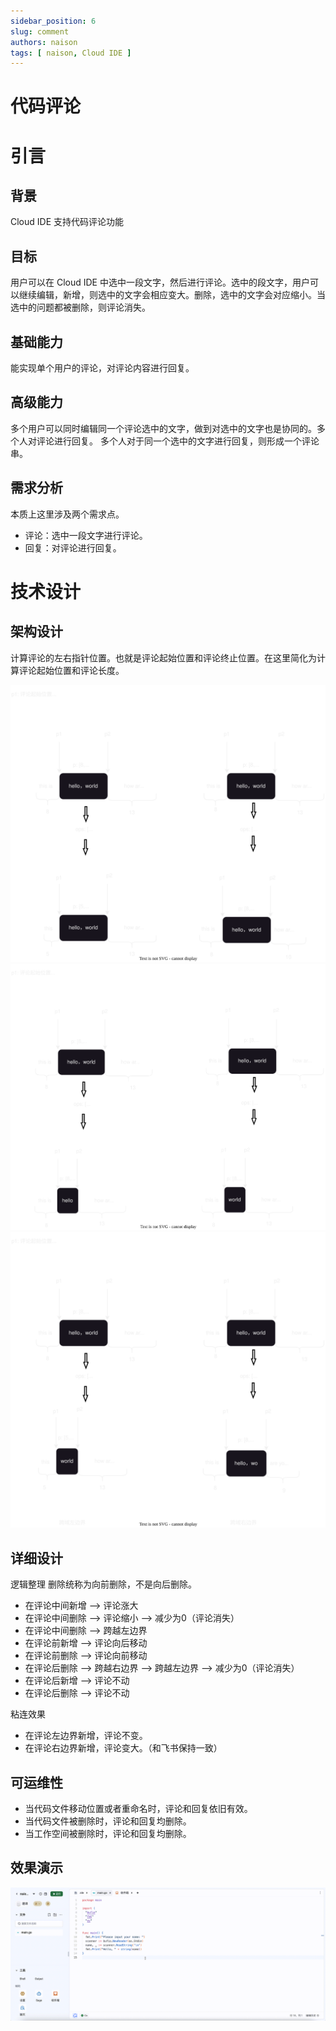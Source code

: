 ```yaml
---
sidebar_position: 6
slug: comment
authors: naison
tags: [ naison, Cloud IDE ]
---
```


# 代码评论

# 引言

## 背景

Cloud IDE 支持代码评论功能

## 目标

用户可以在 Cloud IDE 中选中一段文字，然后进行评论。选中的段文字，用户可以继续编辑，新增，则选中的文字会相应变大。删除，选中的文字会对应缩小。当选中的问题都被删除，则评论消失。

## 基础能力

能实现单个用户的评论，对评论内容进行回复。

## 高级能力

多个用户可以同时编辑同一个评论选中的文字，做到对选中的文字也是协同的。多个人对评论进行回复。
多个人对于同一个选中的文字进行回复，则形成一个评论串。

## 需求分析

本质上这里涉及两个需求点。

- 评论：选中一段文字进行评论。
- 回复：对评论进行回复。

# 技术设计

## 架构设计

计算评论的左右指针位置。也就是评论起始位置和评论终止位置。在这里简化为计算评论起始位置和评论长度。

![comment_front_end.svg](comment/comment_front_end.svg)
![comment_middle.svg](comment/comment_middle.svg)
![comment_cross_border.svg](comment/comment_cross_border.svg)

## 详细设计

逻辑整理
删除统称为向前删除，不是向后删除。

- 在评论中间新增 --> 评论涨大
- 在评论中间删除 --> 评论缩小 --> 减少为0（评论消失）
- 在评论中间删除 --> 跨越左边界
- 在评论前新增 --> 评论向后移动
- 在评论前删除 --> 评论向前移动
- 在评论后删除 --> 跨越右边界 --> 跨越左边界 --> 减少为0（评论消失）
- 在评论后新增 --> 评论不动
- 在评论后删除 --> 评论不动

粘连效果

- 在评论左边界新增，评论不变。
- 在评论右边界新增，评论变大。（和飞书保持一致）

## 可运维性

- 当代码文件移动位置或者重命名时，评论和回复依旧有效。
- 当代码文件被删除时，评论和回复均删除。
- 当工作空间被删除时，评论和回复均删除。

## 效果演示

![demo.gif](comment/demo.gif)